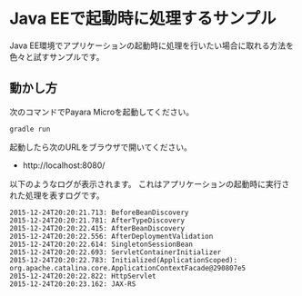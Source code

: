 # Java EEで起動時に処理するサンプル

Java EE環境でアプリケーションの起動時に処理を行いたい場合に取れる方法を色々と試すサンプルです。

## 動かし方

次のコマンドでPayara Microを起動してください。

```
gradle run
```

起動したら次のURLをブラウザで開いてください。

* http://localhost:8080/

以下のようなログが表示されます。
これはアプリケーションの起動時に実行された処理を表すログです。

```
2015-12-24T20:20:21.713: BeforeBeanDiscovery
2015-12-24T20:20:21.781: AfterTypeDiscovery
2015-12-24T20:20:22.415: AfterBeanDiscovery
2015-12-24T20:20:22.556: AfterDeploymentValidation
2015-12-24T20:20:22.614: SingletonSessionBean
2015-12-24T20:20:22.693: ServletContainerInitializer
2015-12-24T20:20:22.783: Initialized(ApplicationScoped): org.apache.catalina.core.ApplicationContextFacade@290807e5
2015-12-24T20:20:22.822: HttpServlet
2015-12-24T20:20:23.162: JAX-RS
```

